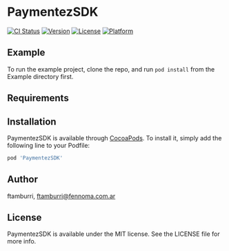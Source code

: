 # PaymentezSDK

[![CI Status](https://img.shields.io/travis/ftamburri/PaymentezSDK.svg?style=flat)](https://travis-ci.org/ftamburri/PaymentezSDK)
[![Version](https://img.shields.io/cocoapods/v/PaymentezSDK.svg?style=flat)](https://cocoapods.org/pods/PaymentezSDK)
[![License](https://img.shields.io/cocoapods/l/PaymentezSDK.svg?style=flat)](https://cocoapods.org/pods/PaymentezSDK)
[![Platform](https://img.shields.io/cocoapods/p/PaymentezSDK.svg?style=flat)](https://cocoapods.org/pods/PaymentezSDK)

## Example

To run the example project, clone the repo, and run `pod install` from the Example directory first.

## Requirements

## Installation

PaymentezSDK is available through [CocoaPods](https://cocoapods.org). To install
it, simply add the following line to your Podfile:

```ruby
pod 'PaymentezSDK'
```

## Author

ftamburri, ftamburri@fennoma.com.ar

## License

PaymentezSDK is available under the MIT license. See the LICENSE file for more info.
